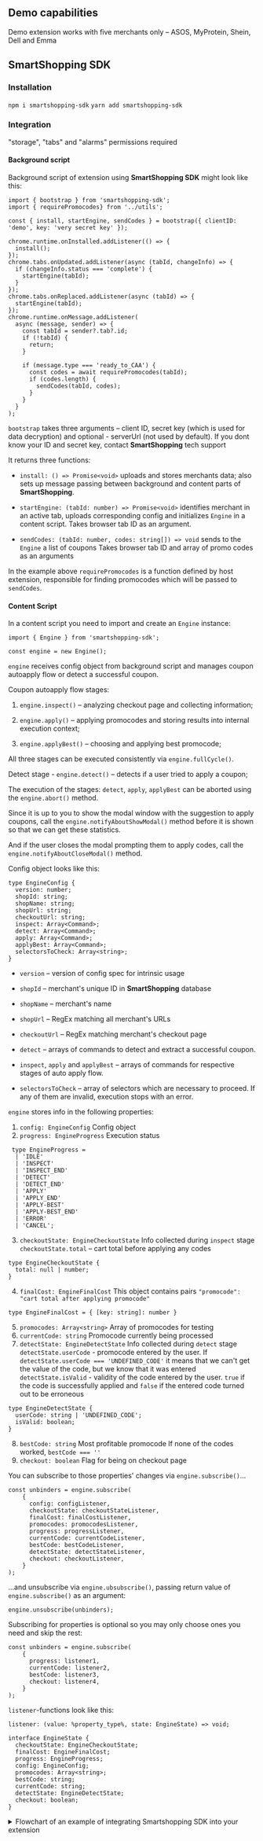 ## Demo capabilities

Demo extension works with five merchants only – ASOS, MyProtein, Shein, Dell and Emma

## SmartShopping SDK

### Installation

`npm i smartshopping-sdk`
`yarn add smartshopping-sdk`

### Integration

"storage", "tabs" and "alarms" permissions required

#### Background script

Background script of extension using **SmartShopping SDK** might look like this:

```
import { bootstrap } from 'smartshopping-sdk';
import { requirePromocodes} from '../utils';

const { install, startEngine, sendCodes } = bootstrap({ clientID: 'demo', key: 'very secret key' });

chrome.runtime.onInstalled.addListener(() => {
  install();
});
chrome.tabs.onUpdated.addListener(async (tabId, changeInfo) => {
  if (changeInfo.status === 'complete') {
    startEngine(tabId);
  }
});
chrome.tabs.onReplaced.addListener(async (tabId) => {
  startEngine(tabId);
});
chrome.runtime.onMessage.addListener(
  async (message, sender) => {
    const tabId = sender?.tab?.id;
    if (!tabId) {
      return;
    }

    if (message.type === 'ready_to_CAA') {
      const codes = await requirePromocodes(tabId);
      if (codes.length) {
        sendCodes(tabId, codes);
      }
    }
  }
);
```

`bootstrap` takes three arguments – client ID, secret key (which is used for data decryption) and optional - serverUrl (not used by default). If you dont know your ID and secret key, contact **SmartShopping** tech support

It returns three functions:

- `install: () => Promise<void>` uploads and stores merchants data; also sets up message passing between background and content parts of **SmartShopping**.

- `startEngine: (tabId: number) => Promise<void>` identifies merchant in an active tab, uploads corresponding config and initializes `Engine` in a content script.
  Takes browser tab ID as an argument.

- `sendCodes: (tabId: number, codes: string[]) => void` sends to the `Engine` a list of coupons
  Takes browser tab ID and array of promo codes as an arguments

In the example above `requirePromocodes` is a function defined by host extension, responsible for finding promocodes which will be passed to `sendCodes`.

#### Content Script

In a content script you need to import and create an `Engine` instance:

```
import { Engine } from 'smartshopping-sdk';

const engine = new Engine();
```

`engine` receives config object from background script and manages coupon autoapply flow or detect a successful coupon.

Coupon autoapply flow stages:

1. `engine.inspect()` – analyzing checkout page and collecting information;

2. `engine.apply()` – applying promocodes and storing results into internal execution context;

3. `engine.applyBest()` – choosing and applying best promocode;

All three stages can be executed consistently via `engine.fullCycle()`.

Detect stage - `engine.detect()` – detects if a user tried to apply a coupon;

The execution of the stages: `detect`, `apply`, `applyBest` can be aborted using the `engine.abort()` method.

Since it is up to you to show the modal window with the suggestion to apply coupons, call the `engine.notifyAboutShowModal()` method before it is shown so that we can get these statistics.

And if the user closes the modal prompting them to apply codes, call the `engine.notifyAboutCloseModal()` method.

Config object looks like this:

```
type EngineConfig {
  version: number;
  shopId: string;
  shopName: string;
  shopUrl: string;
  checkoutUrl: string;
  inspect: Array<Command>;
  detect: Array<Command>;
  apply: Array<Command>;
  applyBest: Array<Command>;
  selectorsToCheck: Array<string>;
}
```

- `version` – version of config spec for intrinsic usage

- `shopId` – merchant's unique ID in **SmartShopping** database

- `shopName` – merchant's name

- `shopUrl` – RegEx matching all merchant's URLs

- `checkoutUrl` – RegEx matching merchant's checkout page

- `detect` – arrays of commands to detect and extract a successful coupon.

- `inspect`, `apply` and `applyBest` – arrays of commands for respective stages of auto apply flow.

- `selectorsToCheck` – array of selectors which are necessary to proceed. If any of them are invalid, execution stops with an error.

`engine` stores info in the following properties:

1. `config: EngineConfig`
   Config object
2. `progress: EngineProgress`
   Execution status

```
 type EngineProgress =
  | 'IDLE'
  | 'INSPECT'
  | 'INSPECT_END'
  | 'DETECT'
  | 'DETECT_END'
  | 'APPLY'
  | 'APPLY_END'
  | 'APPLY-BEST'
  | 'APPLY-BEST_END'
  | 'ERROR'
  | 'CANCEL';
```

3. `checkoutState: EngineCheckoutState`
   Info collected during `inspect` stage
   `checkoutState.total` – cart total before applying any codes

```
type EngineCheckoutState {
  total: null | number;
}
```

4. `finalCost: EngineFinalCost`
   This object contains pairs `"promocode": "cart total after applying promocode"`

```
type EngineFinalCost = { [key: string]: number }
```

5. `promocodes: Array<string>`
   Array of promocodes for testing
6. `currentCode: string`
   Promocode currently being processed
7. `detectState: EngineDetectState`
   Info collected during `detect` stage
   `detectState.userCode` - promocode entered by the user. If `detectState.userCode === 'UNDEFINED_CODE'` it means that we can't get the value of the code, but we know that it was entered
   `detectState.isValid` - validity of the code entered by the user. `true` if the code is successfully applied and `false` if the entered code turned out to be erroneous

  ```
  type EngineDetectState {
    userCode: string | 'UNDEFINED_CODE';
    isValid: boolean;
  }
  ```

8. `bestCode: string`
   Most profitable promocode
   If none of the codes worked, `bestCode === ''`
9. `checkout: boolean`
   Flag for being on checkout page

You can subscribe to those properties' changes via `engine.subscribe()`...

```
const unbinders = engine.subscribe(
    {
      config: configListener,
      checkoutState: checkoutStateListener,
      finalCost: finalCostListener,
      promocodes: promocodesListener,
      progress: progressListener,
      currentCode: currentCodeListener,
      bestCode: bestCodeListener,
      detectState: detectStateListener,
      checkout: checkoutListener,
    }
);
```

...and unsubscribe via `engine.ubsubscribe()`, passing return value of `engine.subscribe()` as an argument:

```
engine.unsubscribe(unbinders);
```

Subscribing for properties is optional so you may only choose ones you need and skip the rest:

```
const unbinders = engine.subscribe(
    {
      progress: listener1,
      currentCode: listener2,
      bestCode: listener3,
      checkout: listener4,
    }
);
```

`listener`-functions look like this:

```
listener: (value: %property_type%, state: EngineState) => void;

interface EngineState {
  checkoutState: EngineCheckoutState;
  finalCost: EngineFinalCost;
  progress: EngineProgress;
  config: EngineConfig;
  promocodes: Array<string>;
  bestCode: string;
  currentCode: string;
  detectState: EngineDetectState;
  checkout: boolean;
}
```

<details>
  <summary>Flowchart of an example of integrating Smartshopping SDK into your extension</summary>
  
  ![Integration example](smartshopping_integration_caa.png)
  
</details>
